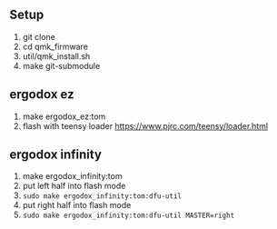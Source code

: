 ## Setup
  1. git clone
  1. cd qmk_firmware
  1. util/qmk_install.sh
  1. make git-submodule

## ergodox ez
  1. make ergodox_ez:tom
  1. flash with teensy loader https://www.pjrc.com/teensy/loader.html

## ergodox infinity
  1. make ergodox_infinity:tom
  1. put left half into flash mode
  1. `sudo make ergodox_infinity:tom:dfu-util`
  1. put right half into flash mode
  1. `sudo make ergodox_infinity:tom:dfu-util MASTER=right`
